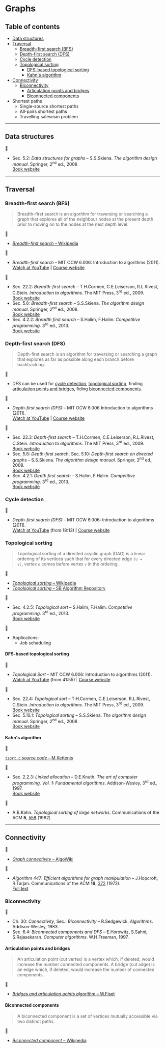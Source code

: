 # Graphs

## Table of contents

* [Data structures](#data-structures)
* [Traversal](#traversal)
	* [Breadth-first search (BFS)](#breadth-first-search-bfs)
	* [Depth-first search (DFS)](#depth-first-search-dfs)
	* [Cycle detection](#cycle-detection)
	* [Topological sorting](#topological-sorting)
		* [DFS-based topological sorting](#dfs-based-topological-sorting)
		* [Kahn's algorithm](#kahns-algorithm)
* [Connectivity](#connectivity)
	* [Biconnectivity](#biconnectivity)
		* [Articulation points and bridges](#articulation-points-and-bridges)
		* [Biconnected components](#biconnected-components)
* Shortest paths
	* Single-source shortest paths
	* All-pairs shortest paths
	* Travelling salesman problem
---

## Data structures

:book:

* Sec. 5.2: *Data structures for graphs* &ndash; S.S.Skiena. *The algorithm design manual*. Springer, 2<sup>nd</sup> ed., 2008.\
[Book website](http://www.algorist.com/)

---

## Traversal

### Breadth-first search (BFS)

> Breadth-first search is an algorithm for traversing or searching a graph that explores all of the neighbour nodes at the present depth prior to moving on to the nodes at the next depth level.

:link:

* [*Breadth-first search* &ndash; Wikipedia](https://en.wikipedia.org/wiki/Breadth-first_search)

:movie_camera:

* *Breadth-first search* &ndash; MIT OCW 6.006: Introduction to algorithms (2011).\
[Watch at YouTube](https://www.youtube.com/watch?v=s-CYnVz-uh4) |
[Course website](https://ocw.mit.edu/courses/electrical-engineering-and-computer-science/6-006-introduction-to-algorithms-fall-2011/index.htm)

:book:

* Sec. 22.2: *Breadth-first search* &ndash; T.H.Cormen, C.E.Leiserson, R.L.Rivest, C.Stein. *Introduction to algorithms*. The MIT Press, 3<sup>rd</sup> ed., 2009.\
[Book website](https://mitpress.mit.edu/books/introduction-algorithms-third-edition)
* Sec. 5.6: *Breadth-first search* &ndash; S.S.Skiena. *The algorithm design manual*. Springer, 2<sup>nd</sup> ed., 2008.\
[Book website](http://www.algorist.com/)
* Sec. 4.2.2: *Breadth first search* &ndash; S.Halim, F.Halim. *Competitive programming.* 3<sup>rd</sup> ed., 2013.\
[Book website](https://cpbook.net/)

<!-- :memo:

* Applications:
	* Connected components
	* Two-colouring -->

### Depth-first search (DFS)

> Depth-first search is an algorithm for traversing or searching a graph that explores as far as possible along each branch before backtracking.

:memo:

* DFS can be used for [cycle detection](#cycle-detection), [topological sorting](#dfs-based-topological-sorting), finding [articulation points and bridges](#articulation-points-and-bridges), fiding [biconnected components](#biconnected-components).

:movie_camera:

* *Depth-first search (DFS)* &ndash; MIT OCW 6.006 Introduction to algorithms (2011).\
[Watch at YouTube](https://www.youtube.com/watch?v=AfSk24UTFS8) |
[Course website](https://ocw.mit.edu/courses/electrical-engineering-and-computer-science/6-006-introduction-to-algorithms-fall-2011/index.htm)

:book:

* Sec. 22.3: *Depth-first search* &ndash; T.H.Cormen, C.E.Leiserson, R.L.Rivest, C.Stein. *Introduction to algorithms*. The MIT Press, 3<sup>rd</sup> ed., 2009.\
[Book website](https://mitpress.mit.edu/books/introduction-algorithms-third-edition)
* Sec. 5.8: *Depth-first search*, Sec. 5.10: *Depth-first search on directed graphs* &ndash; S.S.Skiena. *The algorithm design manual*. Springer, 2<sup>nd</sup> ed., 2008.\
[Book website](http://www.algorist.com/)
* Sec. 4.2.1: *Depth first search* &ndash; S.Halim, F.Halim. *Competitive programming*. 3<sup>rd</sup> ed., 2013.\
[Book website](https://cpbook.net/)

### Cycle detection

:movie_camera:

* *Depth-first search (DFS)* &ndash; MIT OCW 6.006: Introduction to algorithms (2011).\
[Watch at YouTube](https://www.youtube.com/AfSk24UTFS8?t=1093) (from 18:13) |
[Course website](https://ocw.mit.edu/courses/electrical-engineering-and-computer-science/6-006-introduction-to-algorithms-fall-2011/index.htm)

### Topological sorting

> Topological sorting of a directed acyclic graph (DAG) is a linear ordering of its vertices such that for every directed edge <code>(u &rarr; v)</code>, vertex `u` comes before vertex `v` in the ordering.

:link:

* [*Topological sorting* &ndash; Wikipedia](https://en.wikipedia.org/wiki/Topological_sorting)
* [*Topological sorting* &ndash; SB Algorithm Repository](http://www3.cs.stonybrook.edu/~algorith/files/topological-sorting.shtml)

:book:

* Sec. 4.2.5: *Topological sort* &ndash; S.Halim, F.Halim. *Competitive programming*. 3<sup>rd</sup> ed., 2013.\
[Book website](https://cpbook.net/)

:memo:

* Applications:
	* Job scheduling

<!--
	* Shortest path finding  TODO : add link
	 applications of this type arise in instruction scheduling, ordering of formula cell evaluation when recomputing formula values in spreadsheets, logic synthesis, determining the order of compilation tasks to perform in makefiles, data serialization, and resolving symbol dependencies in linkers. It is also used to decide in which order to load tables with foreign keys in databases.
-->

#### DFS-based topological sorting

:movie_camera:

* *Topological Sort* &ndash; MIT OCW 6.006: Introduction to algorithms (2011).\
[Watch at YouTube](https://www.youtube.com/watch?v=AfSk24UTFS8&t=2515) (from 41:55) |
[Course website](https://ocw.mit.edu/courses/electrical-engineering-and-computer-science/6-006-introduction-to-algorithms-fall-2011/index.htm)

:book:

* Sec. 22.4: *Topological sort* &ndash; T.H.Cormen, C.E.Leiserson, R.L.Rivest, C.Stein. *Introduction to algorithms*. The MIT Press, 3<sup>rd</sup> ed., 2009.\
[Book website](https://mitpress.mit.edu/books/introduction-algorithms-third-edition)
* Sec. 5.10.1: *Topological sorting* &ndash; S.S.Skiena. *The algorithm design manual*. Springer, 2<sup>nd</sup> ed., 2008.\
[Book website](http://www.algorist.com/)

#### Kahn's algorithm

:link:

[*`tsort.c` source code* &ndash; M.Kettenis](http://agentzh.org/misc/code/coreutils/tsort.c.html)

:book:

* Sec. 2.2.3: *Linked allocation* &ndash; D.E.Knuth. *The art of computer programming. Vol. 1: Fundamental algorithms*. Addison-Wesley, 3<sup>rd</sup> ed., 1997.\
[Book website](https://www-cs-faculty.stanford.edu/~knuth/taocp.html)

:page_facing_up:

* A.B.Kahn. *Topological sorting of large networks*. Communications of the ACM **5**, [558](https://dx.doi.org/10.1145/368996.369025) (1962).

<!--
:memo: *Notes*

* Applications:
	* Coffman&ndash;Graham algorithm
	* Layered graph drawing
-->

---

## Connectivity

:link:

* [*Graph connectivity* &ndash; AlgoWiki](https://algowiki-project.org/en/Graph_connectivity)

:page_facing_up:

* *Algorithm 447: Efficient algorithms for graph manipulation* &ndash; J.Hopcroft, R.Tarjan. Communications of the ACM **16**, [372](https://doi.org/10.1145/362248.362272) (1973).\
[Full text](http://akira.ruc.dk/~keld/teaching/algoritmedesign_f03/Artikler/06/Hopcroft73.pdf)

### Biconnectivity

:book:

* Ch. 30: *Connectivity*, Sec.: *Biconnectivity* &ndash; R.Sedgewick. *Algorithms*. Addison-Wesley, 1983.
* Sec. 6.4: *Biconnected components and DFS* &ndash; E.Horowitz, S.Sahni, S.Rajasekaran. *Computer algorithms*. W.H.Freeman, 1997.

#### Articulation points and bridges

> An articulation point (cut vertex) is a vertex which, if deleted, would increase the number connected components. A bridge (cut adge) is an edge which, if deleted, would increase the number of connected components.

:movie_camera:

* [*Bridges and articulation points algorithm* &ndash; W.Fiset](https://www.youtube.com/watch?v=aZXi1unBdJA)

#### Biconnected components

> A biconnected component is a set of vertices mutually accessible via two distinct paths.

:link:

* [*Biconnected component* &ndash; Wikipedia](https://en.wikipedia.org/wiki/Biconnected_component)
